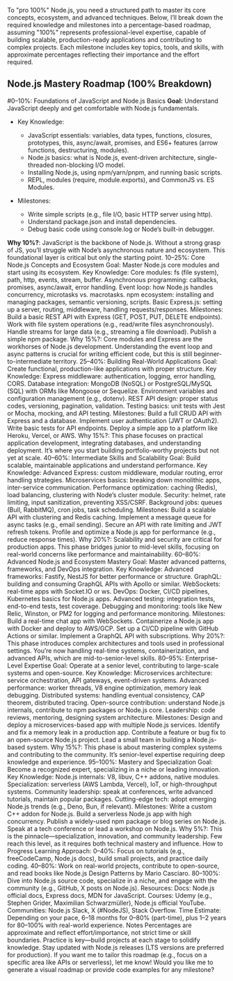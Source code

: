 To "pro 100%" Node.js, you need a structured path to master its core concepts, ecosystem, and advanced techniques. Below, I’ll break down the required knowledge and milestones into a percentage-based roadmap, assuming "100%" represents professional-level expertise, capable of building scalable, production-ready applications and contributing to complex projects. Each milestone includes key topics, tools, and skills, with approximate percentages reflecting their importance and the effort required.

## Node.js Mastery Roadmap (100% Breakdown)

#0–10%: Foundations of JavaScript and Node.js Basics
**Goal:** Understand JavaScript deeply and get comfortable with Node.js fundamentals.

* Key Knowledge:
  * JavaScript essentials: variables, data types, functions, closures, prototypes, this, async/await, promises, and ES6+ features (arrow functions, destructuring, modules).
  * Node.js basics: what is Node.js, event-driven architecture, single-threaded non-blocking I/O model.
  * Installing Node.js, using npm/yarn/pnpm, and running basic scripts.
  * REPL, modules (require, module.exports), and CommonJS vs. ES Modules.

* Milestones:
  * Write simple scripts (e.g., file I/O, basic HTTP server using http).
  * Understand package.json and install dependencies.
  * Debug basic code using console.log or Node’s built-in debugger.

**Why 10%?**: JavaScript is the backbone of Node.js. Without a strong grasp of JS, you’ll struggle with Node’s asynchronous nature and ecosystem. This foundational layer is critical but only the starting point.
10–25%: Core Node.js Concepts and Ecosystem
Goal: Master Node.js core modules and start using its ecosystem.
Key Knowledge:
Core modules: fs (file system), path, http, events, stream, buffer.
Asynchronous programming: callbacks, promises, async/await, error handling.
Event loop: how Node.js handles concurrency, microtasks vs. macrotasks.
npm ecosystem: installing and managing packages, semantic versioning, scripts.
Basic Express.js: setting up a server, routing, middleware, handling requests/responses.
Milestones:
Build a basic REST API with Express (GET, POST, PUT, DELETE endpoints).
Work with file system operations (e.g., read/write files asynchronously).
Handle streams for large data (e.g., streaming a file download).
Publish a simple npm package.
Why 15%?: Core modules and Express are the workhorses of Node.js development. Understanding the event loop and async patterns is crucial for writing efficient code, but this is still beginner-to-intermediate territory.
25–40%: Building Real-World Applications
Goal: Create functional, production-like applications with proper structure.
Key Knowledge:
Express middleware: authentication, logging, error handling, CORS.
Database integration: MongoDB (NoSQL) or PostgreSQL/MySQL (SQL) with ORMs like Mongoose or Sequelize.
Environment variables and configuration management (e.g., dotenv).
REST API design: proper status codes, versioning, pagination, validation.
Testing basics: unit tests with Jest or Mocha, mocking, and API testing.
Milestones:
Build a full CRUD API with Express and a database.
Implement user authentication (JWT or OAuth2).
Write basic tests for API endpoints.
Deploy a simple app to a platform like Heroku, Vercel, or AWS.
Why 15%?: This phase focuses on practical application development, integrating databases, and understanding deployment. It’s where you start building portfolio-worthy projects but not yet at scale.
40–60%: Intermediate Skills and Scalability
Goal: Build scalable, maintainable applications and understand performance.
Key Knowledge:
Advanced Express: custom middleware, modular routing, error handling strategies.
Microservices basics: breaking down monolithic apps, inter-service communication.
Performance optimization: caching (Redis), load balancing, clustering with Node’s cluster module.
Security: helmet, rate limiting, input sanitization, preventing XSS/CSRF.
Background jobs: queues (Bull, RabbitMQ), cron jobs, task scheduling.
Milestones:
Build a scalable API with clustering and Redis caching.
Implement a message queue for async tasks (e.g., email sending).
Secure an API with rate limiting and JWT refresh tokens.
Profile and optimize a Node.js app for performance (e.g., reduce response times).
Why 20%?: Scalability and security are critical for production apps. This phase bridges junior to mid-level skills, focusing on real-world concerns like performance and maintainability.
60–80%: Advanced Node.js and Ecosystem Mastery
Goal: Master advanced patterns, frameworks, and DevOps integration.
Key Knowledge:
Advanced frameworks: Fastify, NestJS for better performance or structure.
GraphQL: building and consuming GraphQL APIs with Apollo or similar.
WebSockets: real-time apps with Socket.IO or ws.
DevOps: Docker, CI/CD pipelines, Kubernetes basics for Node.js apps.
Advanced testing: integration tests, end-to-end tests, test coverage.
Debugging and monitoring: tools like New Relic, Winston, or PM2 for logging and performance monitoring.
Milestones:
Build a real-time chat app with WebSockets.
Containerize a Node.js app with Docker and deploy to AWS/GCP.
Set up a CI/CD pipeline with GitHub Actions or similar.
Implement a GraphQL API with subscriptions.
Why 20%?: This phase introduces complex architectures and tools used in professional settings. You’re now handling real-time systems, containerization, and advanced APIs, which are mid-to-senior-level skills.
80–95%: Enterprise-Level Expertise
Goal: Operate at a senior level, contributing to large-scale systems and open-source.
Key Knowledge:
Microservices architecture: service orchestration, API gateways, event-driven systems.
Advanced performance: worker threads, V8 engine optimization, memory leak debugging.
Distributed systems: handling eventual consistency, CAP theorem, distributed tracing.
Open-source contribution: understand Node.js internals, contribute to npm packages or Node.js core.
Leadership: code reviews, mentoring, designing system architecture.
Milestones:
Design and deploy a microservices-based app with multiple Node.js services.
Identify and fix a memory leak in a production app.
Contribute a feature or bug fix to an open-source Node.js project.
Lead a small team in building a Node.js-based system.
Why 15%?: This phase is about mastering complex systems and contributing to the community. It’s senior-level expertise requiring deep knowledge and experience.
95–100%: Mastery and Specialization
Goal: Become a recognized expert, specializing in a niche or leading innovation.
Key Knowledge:
Node.js internals: V8, libuv, C++ addons, native modules.
Specialization: serverless (AWS Lambda, Vercel), IoT, or high-throughput systems.
Community leadership: speak at conferences, write advanced tutorials, maintain popular packages.
Cutting-edge tech: adopt emerging Node.js trends (e.g., Deno, Bun, if relevant).
Milestones:
Write a custom C++ addon for Node.js.
Build a serverless Node.js app with high concurrency.
Publish a widely-used npm package or blog series on Node.js.
Speak at a tech conference or lead a workshop on Node.js.
Why 5%?: This is the pinnacle—specialization, innovation, and community leadership. Few reach this level, as it requires both technical mastery and influence.
How to Progress
Learning Approach:
0–40%: Focus on tutorials (e.g., freeCodeCamp, Node.js docs), build small projects, and practice daily coding.
40–80%: Work on real-world projects, contribute to open-source, and read books like Node.js Design Patterns by Mario Casciaro.
80–100%: Dive into Node.js source code, specialize in a niche, and engage with the community (e.g., GitHub, X posts on Node.js).
Resources:
Docs: Node.js official docs, Express docs, MDN for JavaScript.
Courses: Udemy (e.g., Stephen Grider, Maximilian Schwarzmüller), Node.js official YouTube.
Communities: Node.js Slack, X (#NodeJS), Stack Overflow.
Time Estimate: Depending on your pace, 6–18 months for 0–80% (part-time), plus 1–2 years for 80–100% with real-world experience.
Notes
Percentages are approximate and reflect effort/importance, not strict time or skill boundaries.
Practice is key—build projects at each stage to solidify knowledge.
Stay updated with Node.js releases (LTS versions are preferred for production).
If you want me to tailor this roadmap (e.g., focus on a specific area like APIs or serverless), let me know!
Would you like me to generate a visual roadmap or provide code examples for any milestone?
